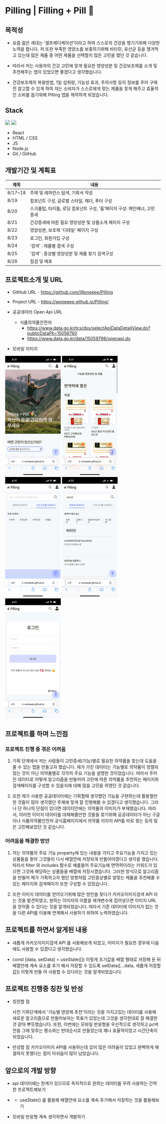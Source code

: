 # Pilling | Filling + Pill 💊

## 목적성

- 요즘 젊은 세대는 ‘셀프메디케이션’이라고 하여 스스로의 건강을 챙기기위해 다양한 노력을 합니다. 저 또한 부족한 영양소를 보충하기위해 비타민, 유산균 등을 챙겨먹고 있는데 많은 제품 중 어떤 제품을 선택할지 많은 고민을 했던 것 같습니다.

- 따라서 저는 사용자의 건강 고민에 맞게 필요한 영양성분 및 건강보조제를 소개 및 추천해주는 앱이 있었으면 좋겠다고 생각했습니다.

- 건강보조제의 복용방법, 1일 섭취량, 기능성 효과, 주의사항 등의 정보를 주어 구매전 참고할 수 있게 하여 저는 소비자가 스스로에게 맞는 제품을 찾게 해주고 효율적인 소비를 돕기위해 Pilling 앱을 제작하게 되었습니다.

## Stack

<div display="flex">
  <img src="https://upload.wikimedia.org/wikipedia/commons/thumb/9/99/Unofficial_JavaScript_logo_2.svg/800px-Unofficial_JavaScript_logo_2.svg.png" width="60px" />
  <img src="https://encrypted-tbn0.gstatic.com/images?q=tbn:ANd9GcSg1MndL-Xp1JcnqaB0YOqTp6zDjrwYyGKsPA&s" width="60px" /> 
</div>

- React
- HTML / CSS
- JS
- Node.js
- Git / GitHub

## 개발기간 및 계획표

| 제목    | 내용                                                                      |
| ------- | ------------------------------------------------------------------------- |
| 8/17~18 | 주제 및 레퍼런스 탐색, 기획서 작성                                        |
| 8/19    | 컴포넌트 구성, 글로벌 스타일, 헤더, 푸터 구성                             |
| 8/20    | 스크롤탑, 타이틀, 로딩 컴포넌트 구성, ‘홈’페이지 구성: 메인베너, 고민증세 |
| 8/21    | 건강증세에 따른 필요 영양성분 및 상품소개 페이지 구성                     |
| 8/22    | 영양성분, 보조제 '디테일' 페이지 구성                                     |
| 8/23    | 로그인, 회원가입 구성                                                     |
| 8/24    | ‘검색’ : 제품별 겸색 구성                                                 |
| 8/25    | ‘검색’ : 증상별 영양성분 및 제품 찾기 검색구성                            |
| 8/26    | 점검 및 배포                                                              |

## 프로젝트소개 및 URL

- GitHub URL - https://github.com/Woneeee/Pilling
- Project URL - https://woneeee.github.io/Pilling/

- 공공데이터 Open Api URL

  - 식품의약품안전처
    - https://www.data.go.kr/tcs/dss/selectApiDataDetailView.do?publicDataPk=15056760
    - https://www.data.go.kr/data/15059798/openapi.do

- 모바일 이미지
<div display="flex" >
  <img src="./src/mo_pilling/main.jpg" width="180px" />
  <img src="./src/mo_pilling/condition.jpg" width="180px" />
  <img src="./src/mo_pilling/search.jpg" width="180px" />
  <img src="./src/mo_pilling/searchresult.jpg" width="180px" />
  <img src="./src/mo_pilling/login.jpg" width="180px" />
</div>

## 프로젝트를 하며 느낀점

### 프로젝트 진행 중 겪은 어려움

1. 기획 단계에서 저는 사람들이 고민증세(기능)별로 필요한 의약품을 찾는데 도움을 줄 수 있는 앱을 만들고자 했습니다. 제가 가진 데이터는 기능별로 의약품이 정렬되었는 것이 아닌 의약품별로 각각의 주요 기능을 설명한 것이었습니다. 따라서 주어진 데이터로 어떻게 알고리즘을 만들어야 고민에 따른 의약품을 추천하는 페이지와 검색페이지를 구성할 수 있을지에 대해 많을 고민을 하였던 것 같습니다.

2. 또한 제가 사용한 공공데이터에는 기획할때 생각했던 기능을 구현하는데 활용할만한 것들이 많아 생각했던 주제에 맞게 잘 진행해볼 수 있겠다고 생각했습니다. 그러나 단 하나의 단점이 있다면 데이터안에는 의약품의 이미지가 부재했습니다. 따라서, 이러한 이미지 데이터를 대체해줄만한 것들을 찾기위해 공공데이터가 아닌 구글이나 식품의약품안전처 공식홈페이지에서 의약품 이미지 API를 따로 찾는 등의 많은 고민해보았던 것 같습니다.

### 어려움을 해결한 방안

1. 저는 의약품의 주요 기능 property에 있는 내용을 가지고 주요기능을 가지고 있는 상품들을 찾아 그것들이 다시 배열안에 저장되게 만들어야겠다고 생각을 했습니다. 따라서 filter 와 includes 함수로 예를들어 주요기능에 면역력이라는 키워드가 있으면 그것에 해당하는 상품들을 배열에 저장시켰습니다. 그러한 방식으로 알고리즘을 만들어 제가 기획하고자 했던 방향처럼 고민증상별로 알맞는 제품을 추천해줄 수 있는 페이지와 검색페이지 또한 구성할 수 있었습니다.

2. 또한 이미지 데이터를 얻어오기위해 많은 방안을 찾다가 카카오이미지검색 API 라는 것을 발견하였고, 원하는 이미지의 이름을 매개변수에 집어넣으면 이미지 URL 을 얻어올 수 있다는 것을 알게되었습니다. 따라서 기존 데이터에 이미지가 없는 것을 다른 API를 이용해 연계해서 사용하기 위하여 노력하였습니다.

## 프로젝트를 하면서 알게된 내용

- 새롭게 카카오이미지검색 API 를 사용해보게 되었고, 이미지가 필요한 경우에 다음에도 사용할 수 있겠다고 생각했습니다.

- const [data, setData] = useState([]) 이렇게 초기값을 배열 형태로 저장해 둔 뒤 배열안에 계속 요소를 추가 해서 저장할 수 있도록 setData([...data, 새롭게 저장할 값]) 이렇게 만들 어 사용할 수 있다라는 것을 알게되었습니다.

## 프로젝트 진행중 칭찬 및 반성

- 칭찬할 점

  사전 기획단계에서 '기능별 영양제 추천'이라는 것을 가지고있는 데이터를 사용해 새로운 알고리즘으로 만들어보자는 목표가 있었는데 그것을 생각한대로 잘 해결한 것 같아 뿌듯했습니다.
  또한, 이번에는 모바일 반응형을 우선적으로 생각하고 pc버전을 그에 맞추는 평소와는 반대순서로 만들었는데 꽤나 효율적이었고 시간단축이 되었습니다.

- 반성할 점
  카카오이미지 API를 사용하는데 있어 많은 어려움이 있었고 완벽하게 해결하지 못했다는 점이 아쉬움이 많이 남았습니다.

## 앞으로의 개발 방향

- api 데이터에는 한계가 있으므로 독자적으로 원하는 데이터를 꾸려 사용하는 간략한 프로젝트해보기

- - useState() 를 활용해 배열안에 요소를 계속 추가해서 저장하는 것을 활용해보기

- 모바일 반응형 계속 생각하면서 개발하기
